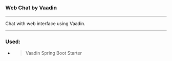 ### Web Chat by Vaadin

***

Chat with web interface using Vaadin.

***

### Used:

- > Vaadin Spring Boot Starter
